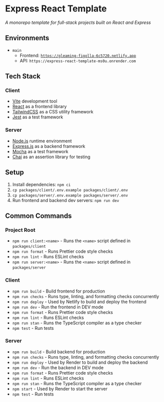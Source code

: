# Express React Template
_A monorepo template for full-stack projects built on React and Express_

## Environments
* `main`
    * Frontend: [`https://gleaming-figolla-6c5720.netlify.app`](https://gleaming-figolla-6c5720.netlify.app)
    * API: `https://express-react-template-ms0u.onrender.com`

## Tech Stack

### Client
- [Vite](https://vitejs.dev/) development tool
- [React](https://reactjs.org/) as a frontend library
- [TailwindCSS](https://tailwindcss.com/) as a CSS utility framework
- [Jest](https://jestjs.io/) as a test framework

### Server
- [Node.js](https://nodejs.org/en/) runtime environment
- [Express.js](https://expressjs.com/) as a backend framework
- [Mocha](https://mochajs.org/) as a test framework
- [Chai](https://www.chaijs.com/) as an assertion library for testing


## Setup

1. Install dependencies: `npm ci`
2. `cp packages/client/.env.example packages/client/.env`
3. `cp packages/server/.env.example packages/server/.env`
4. Run frontend and backend dev servers: `npm run dev`

## Common Commands

### Project Root
* `npm run client:<name>` - Runs the `<name>` script defined in `packages/client`
* `npm run format` - Runs Prettier code style checks
* `npm run lint` - Runs ESLint checks
* `npm run server:<name>` - Runs the `<name>` script defined in `packages/server`

### Client
* `npm run build` - Build frontend for production
* `npm run checks` - Runs type, linting, and formatting checks concurrently
* `npm run deploy` - Used by Netlify to build and deploy the frontend
* `npm run dev` - Run the frontend in DEV mode
* `npm run format` - Runs Prettier code style checks
* `npm run lint` - Runs ESLint checks
* `npm run stan` - Runs the TypeScript compiler as a type checker
* `npm test` - Run tests

### Server
* `npm run build` - Build backend for production
* `npm run checks` - Runs type, linting, and formatting checks concurrently
* `npm run deploy` - Used by Render to build and deploy the backend
* `npm run dev` - Run the backend in DEV mode
* `npm run format` - Runs Prettier code style checks
* `npm run lint` - Runs ESLint checks
* `npm run stan` - Runs the TypeScript compiler as a type checker
* `npm start` - Used by Render to start the server
* `npm test` - Run tests
